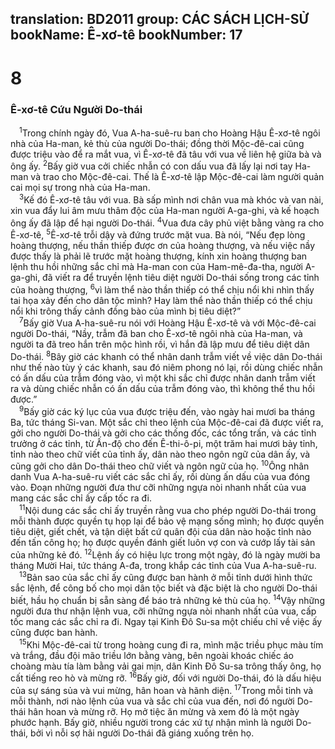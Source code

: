 translation: BD2011
group: CÁC SÁCH LỊCH-SỬ
bookName: Ê-xơ-tê 
bookNumber: 17
-------

<div class="title"><h1>8</h1><h3>Ê-xơ-tê Cứu Người Do-thái</h3></div>
<span class="verse et_8_1"> <sup>1</sup>Trong chính ngày đó, Vua A-ha-suê-ru ban cho Hoàng Hậu Ê-xơ-tê ngôi nhà của Ha-man, kẻ thù của người Do-thái; đồng thời Mộc-đê-cai cũng được triệu vào để ra mắt vua, vì Ê-xơ-tê đã tâu với vua về liên hệ giữa bà và ông ấy. </span>
<span class="verse et_8_2"><sup>2</sup>Bấy giờ vua cởi chiếc nhẫn có con dấu vua đã lấy lại nơi tay Ha-man và trao cho Mộc-đê-cai. Thế là Ê-xơ-tê lập Mộc-đê-cai làm người quản cai mọi sự trong nhà của Ha-man.<br/></span>
<span class="verse et_8_3"> <sup>3</sup>Kế đó Ê-xơ-tê tâu với vua. Bà sấp mình nơi chân vua mà khóc và van nài, xin vua đẩy lui âm mưu thâm độc của Ha-man người A-ga-ghi, và kế hoạch ông ấy đã lập để hại người Do-thái. </span>
<span class="verse et_8_4"><sup>4</sup>Vua đưa cây phủ việt bằng vàng ra cho Ê-xơ-tê, </span>
<span class="verse et_8_5"><sup>5</sup>Ê-xơ-tê trỗi dậy và đứng trước mặt vua. Bà nói, “Nếu đẹp lòng hoàng thượng, nếu thần thiếp được ơn của hoàng thượng, và nếu việc nầy được thấy là phải lẽ trước mặt hoàng thượng, kính xin hoàng thượng ban lệnh thu hồi những sắc chỉ mà Ha-man con của Ham-mê-đa-tha, người A-ga-ghi, đã viết ra để truyền lệnh tiêu diệt người Do-thái sống trong các tỉnh của hoàng thượng, </span>
<span class="verse et_8_6"><sup>6</sup>vì làm thể nào thần thiếp có thể chịu nổi khi nhìn thấy tai họa xảy đến cho dân tộc mình? Hay làm thể nào thần thiếp có thể chịu nổi khi trông thấy cảnh đồng bào của mình bị tiêu diệt?”<br/></span>
<span class="verse et_8_7"> <sup>7</sup>Bấy giờ Vua A-ha-suê-ru nói với Hoàng Hậu Ê-xơ-tê và với Mộc-đê-cai người Do-thái, “Nầy, trẫm đã ban cho Ê-xơ-tê ngôi nhà của Ha-man, và người ta đã treo hắn trên mộc hình rồi, vì hắn đã lập mưu để tiêu diệt dân Do-thái. </span>
<span class="verse et_8_8"><sup>8</sup>Bây giờ các khanh có thể nhân danh trẫm viết về việc dân Do-thái như thế nào tùy ý các khanh, sau đó niêm phong nó lại, rồi dùng chiếc nhẫn có ấn dấu của trẫm đóng vào, vì một khi sắc chỉ được nhân danh trẫm viết ra và dùng chiếc nhẫn có ấn dấu của trẫm đóng vào, thì không thể thu hồi được.”<br/></span>
<span class="verse et_8_9"> <sup>9</sup>Bấy giờ các ký lục của vua được triệu đến, vào ngày hai mươi ba tháng Ba, tức tháng Si-van. Một sắc chỉ theo lệnh của Mộc-đê-cai đã được viết ra, gởi cho người Do-thái và gởi cho các thống đốc, các tổng trấn, và các tỉnh trưởng ở các tỉnh, từ Ấn-độ cho đến Ê-thi-ô-pi, một trăm hai mươi bảy tỉnh, tỉnh nào theo chữ viết của tỉnh ấy, dân nào theo ngôn ngữ của dân ấy, và cũng gởi cho dân Do-thái theo chữ viết và ngôn ngữ của họ. </span>
<span class="verse et_8_10"><sup>10</sup>Ông nhân danh Vua A-ha-suê-ru viết các sắc chỉ ấy, rồi dùng ấn dấu của vua đóng vào. Ðoạn những người đưa thư cỡi những ngựa nòi nhanh nhất của vua mang các sắc chỉ ấy cấp tốc ra đi.<br/></span>
<span class="verse et_8_11"> <sup>11</sup>Nội dung các sắc chỉ ấy truyền rằng vua cho phép người Do-thái trong mỗi thành được quyền tụ họp lại để bảo vệ mạng sống mình; họ được quyền tiêu diệt, giết chết, và tận diệt bất cứ quân đội của dân nào hoặc tỉnh nào đến tấn công họ; họ được quyền đánh giết luôn vợ con và cướp lấy tài sản của những kẻ đó. </span>
<span class="verse et_8_12"><sup>12</sup>Lệnh ấy có hiệu lực trong một ngày, đó là ngày mười ba tháng Mười Hai, tức tháng A-đa, trong khắp các tỉnh của Vua A-ha-suê-ru.<br/></span>
<span class="verse et_8_13"> <sup>13</sup>Bản sao của sắc chỉ ấy cũng được ban hành ở mỗi tỉnh dưới hình thức sắc lệnh, để công bố cho mọi dân tộc biết và đặc biệt là cho người Do-thái biết, hầu họ chuẩn bị sẵn sàng để báo trả những kẻ thù của họ. </span>
<span class="verse et_8_14"><sup>14</sup>Vậy những người đưa thư nhận lệnh vua, cỡi những ngựa nòi nhanh nhất của vua, cấp tốc mang các sắc chỉ ra đi. Ngay tại Kinh Ðô Su-sa một chiếu chỉ về việc ấy cũng được ban hành.<br/></span>
<span class="verse et_8_15"> <sup>15</sup>Khi Mộc-đê-cai từ trong hoàng cung đi ra, mình mặc triều phục màu tím và trắng, đầu đội mão triều lớn bằng vàng, bên ngoài khoác chiếc áo choàng màu tía làm bằng vải gai mịn, dân Kinh Đô Su-sa trông thấy ông, họ cất tiếng reo hò và mừng rỡ. </span>
<span class="verse et_8_16"><sup>16</sup>Bấy giờ, đối với người Do-thái, đó là dấu hiệu của sự sáng sủa và vui mừng, hân hoan và hãnh diện. </span>
<span class="verse et_8_17"><sup>17</sup>Trong mỗi tỉnh và mỗi thành, nơi nào lệnh của vua và sắc chỉ của vua đến, nơi đó người Do-thái hân hoan và mừng rỡ. Họ mở tiệc ăn mừng và xem đó là một ngày phước hạnh. Bấy giờ, nhiều người trong các xứ tự nhận mình là người Do-thái, bởi vì nỗi sợ hãi người Do-thái đã giáng xuống trên họ.<br/></span>
